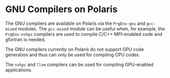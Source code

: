 # GNU Compilers on Polaris

The GNU compilers are available on Polaris via the `PrgEnv-gnu` and `gcc-mixed` modules. The `gcc-mixed` module can be useful when, for example, the `PrgEnv-nvhpc` compilers are used to compile C/C++ MPI-enabled code and gfortran is needed.

The GNU compilers currently on Polaris do not support GPU code generation and thus can only be used for compiling CPU codes.

[//]: # (ToDo: This needs to be confirmed.)

The `nvhpc` and `llvm` compilers can be used for compiling GPU-enabled applications.